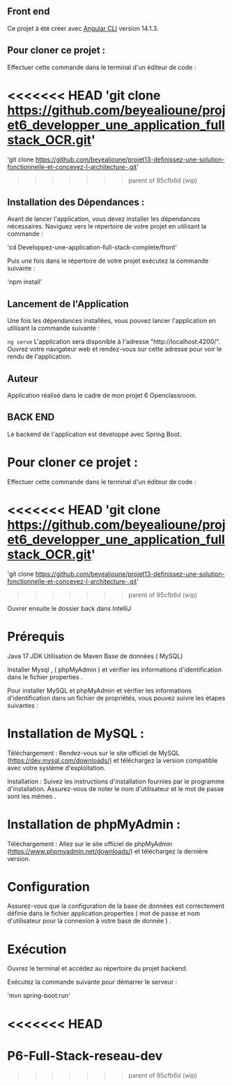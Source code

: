 ## Front end

Ce projet à été créer avec  [Angular CLI](https://github.com/angular/angular-cli) version 14.1.3.

## Pour cloner ce projet : 

Effectuer cette commande dans le terminal d'un éditeur de code : 

<<<<<<< HEAD
'git clone https://github.com/beyealioune/projet6_developper_une_application_fullstack_OCR.git'
=======
'git clone https://github.com/beyealioune/projet13-definissez-une-solution-fonctionnelle-et-concevez-l-architecture-.git'
>>>>>>> parent of 95cfb6d (wip)


## Installation des Dépendances : 

Avant de lancer l'application, vous devez installer les dépendances nécessaires. Naviguez vers le répertoire de votre projet en utilisant la commande : 

'cd Developpez-une-application-full-stack-complete/front'


Puis une fois dans le répertoire de votre projet exécutez la commande suivante :

'npm install'


## Lancement de l'Application

Une fois les dépendances installées, vous pouvez lancer l'application en utilisant la commande suivante :


`ng serve` L'application sera disponible à l'adresse "http://localhost:4200/". Ouvrez votre navigateur web et rendez-vous sur cette adresse pour voir le rendu de l'application.


## Auteur

Application réalisé dans le cadre de mon projet 6 Openclassroom.



## BACK END 


Le backend de l'application est développé avec Spring Boot. 

# Pour cloner ce projet :

Effectuer cette commande dans le terminal d'un éditeur de code :

<<<<<<< HEAD
'git clone https://github.com/beyealioune/projet6_developper_une_application_fullstack_OCR.git'
=======
'git clone https://github.com/beyealioune/projet13-definissez-une-solution-fonctionnelle-et-concevez-l-architecture-.git'
>>>>>>> parent of 95cfb6d (wip)

Ouvrer ensuite le dossier back dans IntelliJ

# Prérequis
Java 17 JDK 
Utilisation de Maven
Base de données ( MySQL)

Installer Mysql , ( phpMyAdmin ) et vérifier les informations d'identification dans le fichier properties . 

Pour installer MySQL et phpMyAdmin et vérifier les informations d'identification dans un fichier de propriétés, vous pouvez suivre les étapes suivantes :

# Installation de MySQL :
Téléchargement : Rendez-vous sur le site officiel de MySQL (https://dev.mysql.com/downloads/) et téléchargez la version compatible avec votre système d'exploitation.

Installation : Suivez les instructions d'installation fournies par le programme d'installation. Assurez-vous de noter le nom d'utilisateur et le mot de passe sont les mêmes .

# Installation de phpMyAdmin :
Téléchargement : Allez sur le site officiel de phpMyAdmin (https://www.phpmyadmin.net/downloads/) et téléchargez la dernière version.

# Configuration 

Assurez-vous que la configuration de la base de données est correctement définie dans le fichier application.properties ( mot de passe et nom d'utilisateur pour la connexion à votre base de donnée ) . 

# Exécution

Ouvrez le terminal et accédez au répertoire du projet backend.

Exécutez la commande suivante pour démarrer le serveur :

'mvn spring-boot:run'

<<<<<<< HEAD
=======
# P6-Full-Stack-reseau-dev
>>>>>>> parent of 95cfb6d (wip)
